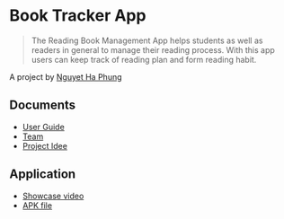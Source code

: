 # Book Tracker App

>The Reading Book Management App helps students as well as readers in general to manage their reading process. With this app users can keep track of reading plan and form reading habit.

A project by [Nguyet Ha Phung](https://github.com/nguyetha79)

## Documents
- [User Guide](App.md)
- [Team](Team.md)
- [Project Idee](docs/Projektidee_Book_Tracker_App.pdf)

## Application
- [Showcase video](https://drive.google.com/file/d/1LYh03FKITnKfcEacIETrUNIr2rtOpuW0/view?usp=sharing)
- [APK file](https://drive.google.com/file/d/1r7Y8Cq_VkcdqnKucdx3CyWJcToYi9vkj/view?usp=sharing)



